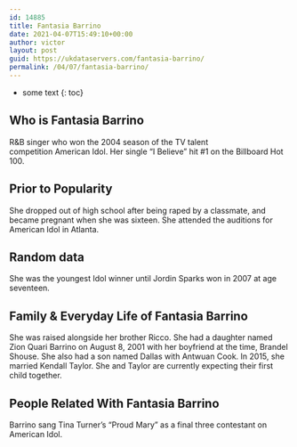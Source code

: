 ```yaml
---
id: 14885
title: Fantasia Barrino
date: 2021-04-07T15:49:10+00:00
author: victor
layout: post
guid: https://ukdataservers.com/fantasia-barrino/
permalink: /04/07/fantasia-barrino/
---
```


* some text
{: toc}


## Who is Fantasia Barrino



R&B singer who won the 2004 season of the TV talent competition American Idol. Her single &#8220;I Believe&#8221; hit #1 on the Billboard Hot 100. 

                
                
                
## Prior to Popularity



She dropped out of high school after being raped by a classmate, and became pregnant when she was sixteen. She attended the auditions for American Idol in Atlanta. 

                
                
                
## Random data



She was the youngest Idol winner until Jordin Sparks won in 2007 at age seventeen. 

                
                
                
## Family & Everyday Life of Fantasia Barrino



She was raised alongside her brother Ricco. She had a daughter named Zion Quari Barrino on August 8, 2001 with her boyfriend at the time, Brandel Shouse. She also had a son named Dallas with Antwuan Cook. In 2015, she married Kendall Taylor. She and Taylor are currently expecting their first child together. 

                
                
                
## People Related With Fantasia Barrino



Barrino sang Tina Turner&#8217;s &#8220;Proud Mary&#8221; as a final three contestant on American Idol.

                
              
            
          
          
          